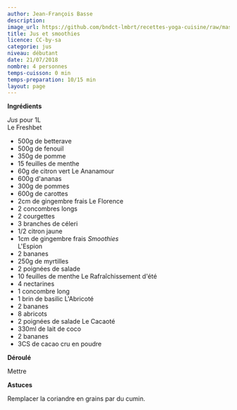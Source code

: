 ```yaml
---
author: Jean-François Basse
description: 
image_url: https://github.com/bndct-lmbrt/recettes-yoga-cuisine/raw/master/medias/jus-smoothies.jpg
title: Jus et smoothies
licence: CC-by-sa
categorie: jus
niveau: débutant
date: 21/07/2018
nombre: 4 personnes
temps-cuisson: 0 min
temps-preparation: 10/15 min
layout: page
---
```



**Ingrédients**  
 

*Jus* pour 1L  
Le Freshbet  
* 500g de betterave
* 500g de fenouil
* 350g de pomme
* 15 feuilles de menthe
* 60g de citron vert
Le Ananamour  
* 600g d'ananas
* 300g de pommes
* 600g de carottes
* 2cm de gingembre frais
Le Florence   
* 2 concombres longs
* 2 courgettes
* 3 branches de céleri
* 1/2 citron jaune
* 1cm de gingembre frais
*Smoothies*  
L'Espion  
* 2 bananes
* 250g de myrtilles
* 2 poignées de salade
* 10 feuilles de menthe
Le Rafraîchissement d'été  
* 4 nectarines
* 1 concombre long
* 1 brin de basilic
L'Abricoté  
* 2 bananes
* 8 abricots
* 2 poignées de salade
Le Cacaoté  
* 330ml de lait de coco
* 2 bananes
* 3CS de cacao cru en poudre





**Déroulé**  

Mettre 
  


**Astuces** 

Remplacer la coriandre en grains par du cumin.  
